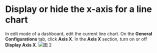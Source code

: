 # Display or hide the x-axis for a line chart

In edit mode of a dashboard, edit the current line chart. On the **General Configurations** tab, click **Axis X**. In the **Axis X** section, turn on or off **Display Axis X**.
![图 2](/img/src/visulization/lineChart/setXShow/setXShow2.png)